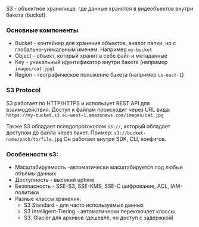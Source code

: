 S3 - объектное хранилище, где данные хранятся в видеобъектов внутри бакета (bucket).

### Основные компоненты
- Bucket - контейнер для хранения объектов, аналог папки, но с глобально-уникальным именем. Например `my-bucket`
- Object - объект, который хранит в себе файл и метаданные
- Key - уникальный идентификатор внутри бакета (например `images/cat.jpg`)
- Region - географическое положение бакета (например `us-east-1`)

### S3 Protocol
S3 работает по HTTP/HTTPS и использует REST API для взаимодействия.
Доступ к файлам происходит через URL вида:
`https://my-bucket.s3.eu-west-1.amazonaws.com/images/cat.jpg`

Также S3 обладает псевдопротоколом `s3://`, который обладает доступом до файла через бакет. Пример:
`s3://bucket-name/path/to/file.jpg`
Он работает внутри SDK, CLI, конфигов.
### Особенности s3:
- Масштабируемость -автоматически масштабируется под любые объёмы данных
- Доступность - высокий uptime
- Безопасность - SSE-S3, SSE-KMS, SSE-C шифрование, ACL, IAM-политики
- Разные классы хранения:
	- S3 Standard - для часто используемых данных
	- S3 Intelligent-Tiering - автоматически переключает классы
	- S3. Glacier для архивов (дешевле, но доступ с задержкой)